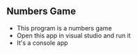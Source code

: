 ## Numbers Game

- This program is a numbers game
- Open this app in visual studio and run it
- It's a console app
